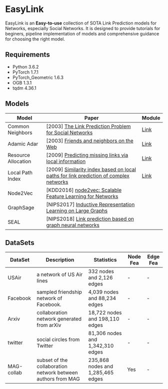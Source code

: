 # EasyLink

EasyLink is an **Easy-to-use** collection of SOTA Link Prediction models for Networks, especially Social Networks. It is designed to provide tutorials for beginers, pipeline implementation of models and comprehensive guidance for choosing the right model.

## Requirements
* Python 3.6.2
* PyTorch 1.7.1
* PyTorch_Geometric 1.6.3
* OGB 1.3.1
* tqdm 4.36.1

## Models
| Model               | Paper                                                        | Module |
| ------------------- | ------------------------------------------------------------ | ------ |
| Common Neighbors | [2003] [The Link Prediction Problem for Social Networks](https://dl.acm.org/doi/pdf/10.1145/956863.956972) | [Link](https://github.com/fs302/EasyLink/blob/main/easylink/model/heuristic_similarity.py#L7)  |
| Adamic Adar         | [2003] [Friends and neighbors on the Web](http://social.cs.uiuc.edu/class/cs591kgk/friendsadamic.pdf) |   [Link](https://github.com/fs302/EasyLink/blob/main/easylink/model/heuristic_similarity.py#L27)     |
| Resource Allocation | [2009] [Predicting missing links via local information](https://arxiv.org/pdf/0901.0553.pdf) |    [Link](https://github.com/fs302/EasyLink/blob/main/easylink/model/heuristic_similarity.py#L50)    |
| Local Path Index    | [2009] [Similarity index based on local paths for link prediction of complex networks](https://journals.aps.org/pre/pdf/10.1103/PhysRevE.80.046122) |  [Link](https://github.com/fs302/EasyLink/blob/main/easylink/model/heuristic_similarity.py#L73)  |
| Node2Vec            | [KDD2016] [node2vec: Scalable Feature Learning for Networks](https://cs.stanford.edu/~jure/pubs/node2vec-kdd16.pdf) |        |
| GraphSage           | [NIPS2017] [Inductive Representation Learning on Large Graphs](http://snap.stanford.edu/graphsage/) |        |
| SEAL                | [NIPS2018] [Link prediction based on graph neural networks](https://arxiv.org/abs/1802.09691) |        |


## DataSets

| DataSet     | Description                                                  | Statistics                                           | Node Fea | Edge Fea |
| ----------- | ------------------------------------------------------------ | ---------------------------------------------------- | -------- | -------- |
| USAir       | a network of US Air lines                                    | 332 nodes and 2,126 edges                            |-|-|
| Facebook    | sampled friendship network of Facebook.                      | 4,039 nodes and 88,234 edges                         |-|-|
| Arxiv       | collaboration network generated from arXiv                   | 18,722 nodes and 198,110 edges                       |-|-|
| twitter     | social circles from Twitter                                  | 81,306 nodes and 1,342,310 edges                     |-|-|
| MAG-collab  | subset of the collaboration network between authors from MAG | 235,868	nodes and 1,285,465 edges	            | Yes |-|
